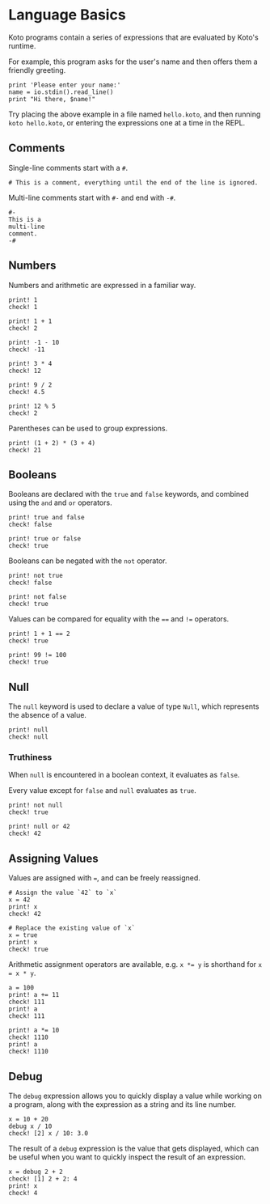 # Language Basics

Koto programs contain a series of expressions that are evaluated by Koto's runtime.

For example, this program asks for the user's name and then offers them a
friendly greeting.

```koto,skip_run
print 'Please enter your name:'
name = io.stdin().read_line()
print "Hi there, $name!"
```

Try placing the above example in a file named `hello.koto`, and then running 
`koto hello.koto`, or entering the expressions one at a time in the REPL.

## Comments

Single-line comments start with a `#`. 

```koto
# This is a comment, everything until the end of the line is ignored.
```

Multi-line comments start with `#-` and end with `-#`.

```koto
#- 
This is a 
multi-line 
comment.
-#
```

## Numbers 

Numbers and arithmetic are expressed in a familiar way.

```koto
print! 1
check! 1

print! 1 + 1
check! 2

print! -1 - 10
check! -11

print! 3 * 4
check! 12

print! 9 / 2
check! 4.5

print! 12 % 5
check! 2
```

Parentheses can be used to group expressions.

```koto
print! (1 + 2) * (3 + 4)
check! 21
```

## Booleans 

Booleans are declared with the `true` and `false` keywords, and combined using
the `and` and `or` operators.

```koto
print! true and false
check! false

print! true or false
check! true
```

Booleans can be negated with the `not` operator.

```koto
print! not true
check! false

print! not false
check! true
```

Values can be compared for equality with the `==` and `!=` operators.

```koto
print! 1 + 1 == 2
check! true

print! 99 != 100
check! true
```

## Null

The `null` keyword is used to declare a value of type `Null`,
which represents the absence of a value.

```koto
print! null
check! null
```

### Truthiness

When `null` is encountered in a boolean context, it evaluates as `false`.

Every value except for `false` and `null` evaluates as `true`.

```koto
print! not null
check! true

print! null or 42
check! 42
```

## Assigning Values

Values are assigned with `=`, and can be freely reassigned.

```koto
# Assign the value `42` to `x`
x = 42
print! x
check! 42

# Replace the existing value of `x` 
x = true
print! x
check! true
```

Arithmetic assignment operators are available, e.g. `x *= y` is shorthand for 
`x = x * y`.

```koto
a = 100
print! a += 11
check! 111
print! a
check! 111

print! a *= 10
check! 1110
print! a
check! 1110
```

## Debug

The `debug` expression allows you to quickly display a value while working on a program, along with the expression as a string and its line number.

```koto
x = 10 + 20
debug x / 10
check! [2] x / 10: 3.0
```

The result of a `debug` expression is the value that gets displayed, which can
be useful when you want to quickly inspect the result of an expression.

```koto
x = debug 2 + 2
check! [1] 2 + 2: 4
print! x
check! 4
```
